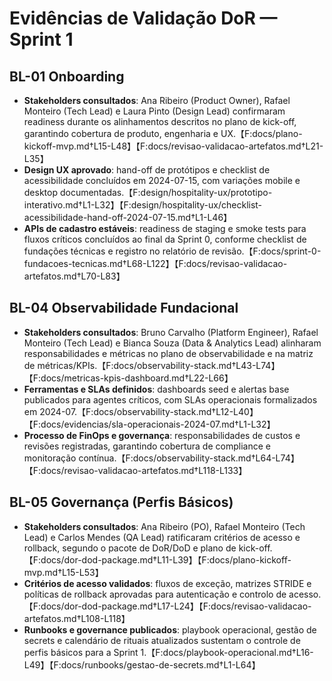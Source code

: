 # Evidências de Validação DoR — Sprint 1

## BL-01 Onboarding
- **Stakeholders consultados**: Ana Ribeiro (Product Owner), Rafael Monteiro (Tech Lead) e Laura Pinto (Design Lead) confirmaram readiness durante os alinhamentos descritos no plano de kick-off, garantindo cobertura de produto, engenharia e UX.【F:docs/plano-kickoff-mvp.md†L15-L48】【F:docs/revisao-validacao-artefatos.md†L21-L35】
- **Design UX aprovado**: hand-off de protótipos e checklist de acessibilidade concluídos em 2024-07-15, com variações mobile e desktop documentadas.【F:design/hospitality-ux/prototipo-interativo.md†L1-L32】【F:design/hospitality-ux/checklist-acessibilidade-hand-off-2024-07-15.md†L1-L46】
- **APIs de cadastro estáveis**: readiness de staging e smoke tests para fluxos críticos concluídos ao final da Sprint 0, conforme checklist de fundações técnicas e registro no relatório de revisão.【F:docs/sprint-0-fundacoes-tecnicas.md†L68-L122】【F:docs/revisao-validacao-artefatos.md†L70-L83】

## BL-04 Observabilidade Fundacional
- **Stakeholders consultados**: Bruno Carvalho (Platform Engineer), Rafael Monteiro (Tech Lead) e Bianca Souza (Data & Analytics Lead) alinharam responsabilidades e métricas no plano de observabilidade e na matriz de métricas/KPIs.【F:docs/observability-stack.md†L43-L74】【F:docs/metricas-kpis-dashboard.md†L22-L66】
- **Ferramentas e SLAs definidos**: dashboards seed e alertas base publicados para agentes críticos, com SLAs operacionais formalizados em 2024-07.【F:docs/observability-stack.md†L12-L40】【F:docs/evidencias/sla-operacionais-2024-07.md†L1-L32】
- **Processo de FinOps e governança**: responsabilidades de custos e revisões registradas, garantindo cobertura de compliance e monitoração contínua.【F:docs/observability-stack.md†L64-L74】【F:docs/revisao-validacao-artefatos.md†L118-L133】

## BL-05 Governança (Perfis Básicos)
- **Stakeholders consultados**: Ana Ribeiro (PO), Rafael Monteiro (Tech Lead) e Carlos Mendes (QA Lead) ratificaram critérios de acesso e rollback, segundo o pacote de DoR/DoD e plano de kick-off.【F:docs/dor-dod-package.md†L11-L39】【F:docs/plano-kickoff-mvp.md†L15-L53】
- **Critérios de acesso validados**: fluxos de exceção, matrizes STRIDE e políticas de rollback aprovadas para autenticação e controlo de acesso.【F:docs/dor-dod-package.md†L17-L24】【F:docs/revisao-validacao-artefatos.md†L108-L118】
- **Runbooks e governance publicados**: playbook operacional, gestão de secrets e calendário de rituais atualizados sustentam o controle de perfis básicos para a Sprint 1.【F:docs/playbook-operacional.md†L16-L49】【F:docs/runbooks/gestao-de-secrets.md†L1-L64】
